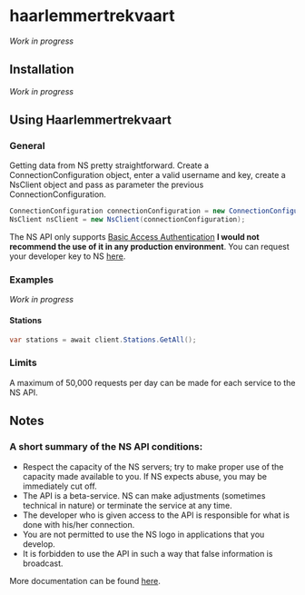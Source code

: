 # haarlemmertrekvaart
*Work in progress*

## Installation
*Work in progress*

## Using Haarlemmertrekvaart

### General
Getting data from NS pretty straightforward. Create a ConnectionConfiguration object, enter a valid username and key,
create a NsClient object and pass as parameter the previous ConnectionConfiguration.

```cs
ConnectionConfiguration connectionConfiguration = new ConnectionConfiguration("joaoantao", "myawesomekey");
NsClient nsClient = new NsClient(connectionConfiguration);
```

The NS API only supports [Basic Access Authentication](https://en.wikipedia.org/wiki/Basic_access_authentication) __I would not recommend the use of it in any production environment__. 
You can request your developer key to NS [here](https://www.ns.nl/ews-aanvraagformulier/).

### Examples
*Work in progress*

#### Stations
```cs
var stations = await client.Stations.GetAll();
```

### Limits
A maximum of 50,000 requests per day can be made for each service to the NS API.

## Notes
### A short summary of the NS API conditions:

+ Respect the capacity of the NS servers; try to make proper use of the capacity made available to you. If NS expects abuse, you may be immediately cut off.
+ The API is a beta-service. NS can make adjustments (sometimes technical in nature) or terminate the service at any time.
+ The developer who is given access to the API is responsible for what is done with his/her connection.
+ You are not permitted to use the NS logo in applications that you develop.
+ It is forbidden to use the API in such a way that false information is broadcast.

More documentation can be found [here](http://www.ns.nl/reisinformatie/ns-api).
